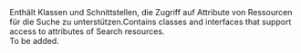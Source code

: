 <Namespace Name="Microsoft.Azure.Search.Models">
  <Docs>
    <summary><span data-ttu-id="62f93-101">Enthält Klassen und Schnittstellen, die Zugriff auf Attribute von Ressourcen für die Suche zu unterstützen.</span><span class="sxs-lookup"><span data-stu-id="62f93-101">Contains classes and interfaces that support access to attributes of Search resources.</span></span></summary> 
    <remarks>To be added.</remarks>
  </Docs>
</Namespace>

